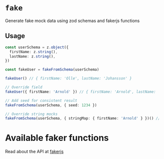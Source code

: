 # `fake`

Generate fake mock data using zod schemas and fakerjs functions

## Usage

```typescript
const userSchema = z.object({
  firstName: z.string(),
  lastName: z.string(),
})

const fakeUser = fakeFromSchema(userSchema)

fakeUser() // { firstName: 'Olle', lastName: 'Johansson' }

// Override field
fakeUser({ firstName: 'Arnold' }) // { firstName: 'Arnold', lastName: 'Johansson' }

// Add seed for consistent result
fakeFromSchema(userSchema, { seed: 1234 })

// Override string mocks
fakeFromSchema(userSchema, { stringMap: { firstName: 'Arnold' } })() // { firstName: 'Arnold', lastName: 'Johansson' }
```

# Available faker functions

Read about the API at [fakerjs](https://fakerjs.dev/api/)

